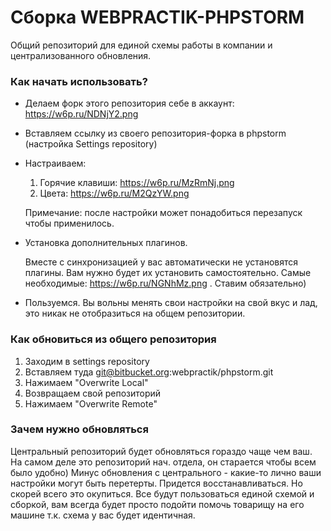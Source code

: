 # Сборка WEBPRACTIK-PHPSTORM #

Общий репозиторий для единой схемы работы в компании и централизованного обновления.

### Как начать использовать? ###

* Делаем форк этого репозитория себе в аккаунт: https://w6p.ru/NDNjY2.png
* Вставляем ссылку из своего репозитория-форка в phpstorm (настройка Settings repository)
* Настраиваем:
    1. Горячие клавиши: https://w6p.ru/MzRmNj.png
    2. Цвета: https://w6p.ru/M2QzYW.png

    Примечание: после настройки может понадобиться перезапуск чтобы применилось.
* Установка дополнительных плагинов.

    Вместе с синхронизацией у вас автоматически не установятся плагины. Вам нужно будет их установить самостоятельно. Самые необходимые: https://w6p.ru/NGNhMz.png . Ставим обязательно)

* Пользуемся. Вы вольны менять свои настройки на свой вкус и лад, это никак не отобразиться на общем репозитории.

### Как обновиться из общего репозитория ###
1. Заходим в settings repository
2. Вставляем туда git@bitbucket.org:webpractik/phpstorm.git
3. Нажимаем "Overwrite Local"
4. Возвращаем свой репозиторий
5. Нажимаем "Overwrite Remote"

### Зачем нужно обновляться ###
Центральный репозиторий будет обновляться гораздо чаще чем ваш. На самом деле это репозиторий нач. отдела, он старается чтобы всем было удобно)
Минус обновления с центрального - какие-то лично ваши настройки могут быть перетерты. Придется восстанавливаться.
Но скорей всего это окупиться. Все будут пользоваться единой схемой и сборкой, вам всегда будет просто подойти помочь товарищу на его машине т.к. схема у вас будет идентичная.